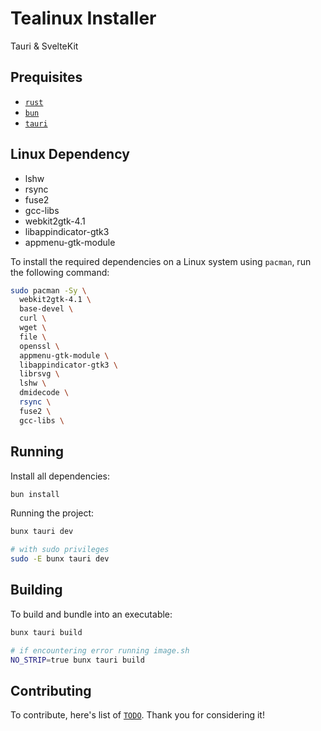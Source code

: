 # Tealinux Installer

Tauri & SvelteKit

## Prequisites
- [`rust`](https://www.rust-lang.org/)
- [`bun`](https://bun.sh)
- [`tauri`](https://v2.tauri.app/start/prerequisites/)

## Linux Dependency
- lshw
- rsync
- fuse2
- gcc-libs
- webkit2gtk-4.1
- libappindicator-gtk3
- appmenu-gtk-module

To install the required dependencies on a Linux system using `pacman`, run the following command:
```bash
sudo pacman -Sy \
  webkit2gtk-4.1 \
  base-devel \
  curl \
  wget \
  file \
  openssl \
  appmenu-gtk-module \
  libappindicator-gtk3 \
  librsvg \ 
  lshw \ 
  dmidecode \ 
  rsync \ 
  fuse2 \ 
  gcc-libs \ 
```

## Running

Install all dependencies:
```bash
bun install
```
Running the project:

```bash
bunx tauri dev

# with sudo privileges
sudo -E bunx tauri dev
```

## Building

To build and bundle into an executable:

```bash
bunx tauri build

# if encountering error running image.sh
NO_STRIP=true bunx tauri build
```

## Contributing
To contribute, here's list of [`TODO`](https://github.com/tealinuxos/tealinux-installer/blob/master/TODO.md). Thank you for considering it!
